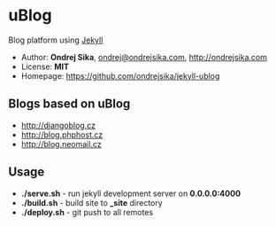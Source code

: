 # uBlog

Blog platform using [Jekyll](http://jekyllrb.com)


* Author: __Ondrej Sika__, <ondrej@ondrejsika.com>, <http://ondrejsika.com>
* License: __MIT__
* Homepage: <https://github.com/ondrejsika/jekyll-ublog>


## Blogs based on uBlog

* <http://djangoblog.cz>
* <http://blog.phphost.cz>
* <http://blog.neomail.cz>


## Usage

* __./serve.sh__ - run jekyll development server on __0.0.0.0:4000__
* __./build.sh__ - build site to **_site** directory
* __./deploy.sh__ - git push to all remotes

